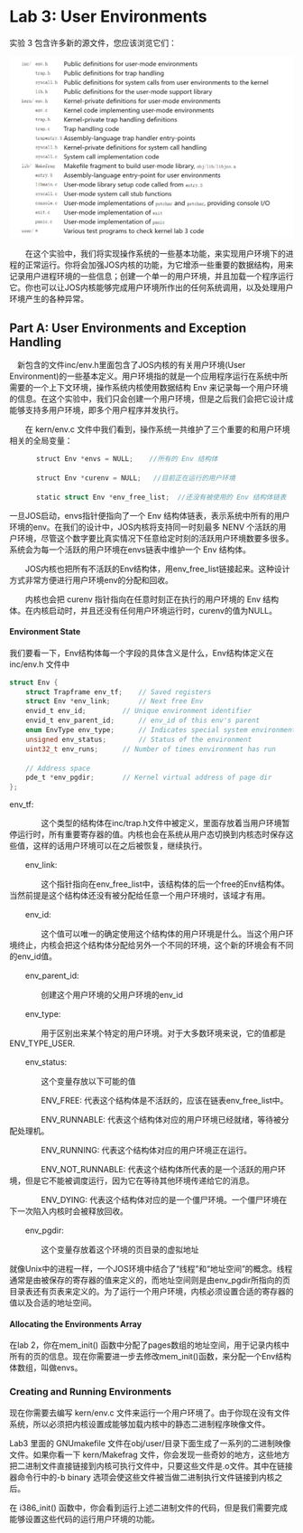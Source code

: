 # Lab 3: User Environments

实验 3 包含许多新的源文件，您应该浏览它们：

![image-20220215000821749](../../pic/image-20220215000821749.png)

　　在这个实验中，我们将实现操作系统的一些基本功能，来实现用户环境下的进程的正常运行。你将会加强JOS内核的功能，为它增添一些重要的数据结构，用来记录用户进程环境的一些信息；创建一个单一的用户环境，并且加载一个程序运行它。你也可以让JOS内核能够完成用户环境所作出的任何系统调用，以及处理用户环境产生的各种异常。



## Part A: User Environments and Exception Handling

　新包含的文件inc/env.h里面包含了JOS内核的有关用户环境(User Environment)的一些基本定义。用户环境指的就是一个应用程序运行在系统中所需要的一个上下文环境，操作系统内核使用数据结构 Env 来记录每一个用户环境的信息。在这个实验中，我们只会创建一个用户环境，但是之后我们会把它设计成能够支持多用户环境，即多个用户程序并发执行。

　　在 kern/env.c 文件中我们看到，操作系统一共维护了三个重要的和用户环境相关的全局变量：

```c
　　　　struct Env *envs = NULL;    //所有的 Env 结构体

　　　　struct Env *curenv = NULL;   //目前正在运行的用户环境

　　　　static struct Env *env_free_list;  //还没有被使用的 Env 结构体链表
```

一旦JOS启动，envs指针便指向了一个 Env 结构体链表，表示系统中所有的用户环境的env。在我们的设计中，JOS内核将支持同一时刻最多 NENV 个活跃的用户环境，尽管这个数字要比真实情况下任意给定时刻的活跃用户环境数要多很多。系统会为每一个活跃的用户环境在envs链表中维护一个 Env 结构体。

　　JOS内核也把所有不活跃的Env结构体，用env_free_list链接起来。这种设计方式非常方便进行用户环境env的分配和回收。

　　内核也会把 curenv 指针指向在任意时刻正在执行的用户环境的 Env 结构体。在内核启动时，并且还没有任何用户环境运行时，curenv的值为NULL。



#### Environment State

我们要看一下，Env结构体每一个字段的具体含义是什么，Env结构体定义在 inc/env.h 文件中

```c
struct Env {
	struct Trapframe env_tf;	// Saved registers
	struct Env *env_link;		// Next free Env
	envid_t env_id;			// Unique environment identifier
	envid_t env_parent_id;		// env_id of this env's parent
	enum EnvType env_type;		// Indicates special system environments
	unsigned env_status;		// Status of the environment
	uint32_t env_runs;		// Number of times environment has run

	// Address space
	pde_t *env_pgdir;		// Kernel virtual address of page dir
};
```

env_tf:

　　　　这个类型的结构体在inc/trap.h文件中被定义，里面存放着当用户环境暂停运行时，所有重要寄存器的值。内核也会在系统从用户态切换到内核态时保存这些值，这样的话用户环境可以在之后被恢复，继续执行。

　　env_link:

　　　　这个指针指向在env_free_list中，该结构体的后一个free的Env结构体。当然前提是这个结构体还没有被分配给任意一个用户环境时，该域才有用。

　　env_id:

　　　　这个值可以唯一的确定使用这个结构体的用户环境是什么。当这个用户环境终止，内核会把这个结构体分配给另外一个不同的环境，这个新的环境会有不同的env_id值。

　　env_parent_id:

　　　　创建这个用户环境的父用户环境的env_id

　　env_type:

　　　　用于区别出来某个特定的用户环境。对于大多数环境来说，它的值都是 ENV_TYPE_USER.

　　env_status:

　　　　这个变量存放以下可能的值

　　　　ENV_FREE: 代表这个结构体是不活跃的，应该在链表env_free_list中。

　　　　ENV_RUNNABLE: 代表这个结构体对应的用户环境已经就绪，等待被分配处理机。

　　　　ENV_RUNNING: 代表这个结构体对应的用户环境正在运行。

　　　　ENV_NOT_RUNNABLE: 代表这个结构体所代表的是一个活跃的用户环境，但是它不能被调度运行，因为它在等待其他环境传递给它的消息。

　　　　ENV_DYING: 代表这个结构体对应的是一个僵尸环境。一个僵尸环境在下一次陷入内核时会被释放回收。

　　env_pgdir:

　　　　这个变量存放着这个环境的页目录的虚拟地址



就像Unix中的进程一样，一个JOS环境中结合了“线程”和“地址空间”的概念。线程通常是由被保存的寄存器的值来定义的，而地址空间则是由env_pgdir所指向的页目录表还有页表来定义的。为了运行一个用户环境，内核必须设置合适的寄存器的值以及合适的地址空间。



#### Allocating the Environments Array

在lab 2，你在mem_init() 函数中分配了pages数组的地址空间，用于记录内核中所有的页的信息。现在你需要进一步去修改mem_init()函数，来分配一个Env结构体数组，叫做envs。



### Creating and Running Environments

现在你需要去编写 kern/env.c 文件来运行一个用户环境了。由于你现在没有文件系统，所以必须把内核设置成能够加载内核中的静态二进制程序映像文件。

Lab3 里面的 GNUmakefile 文件在obj/user/目录下面生成了一系列的二进制映像文件。如果你看一下 kern/Makefrag 文件，你会发现一些奇妙的地方，这些地方把二进制文件直接链接到内核可执行文件中，只要这些文件是.o文件。其中在链接器命令行中的-b binary 选项会使这些文件被当做二进制执行文件链接到内核之后。

 

在 i386_init() 函数中，你会看到运行上述二进制文件的代码，但是我们需要完成能够设置这些代码的运行用户环境的功能。